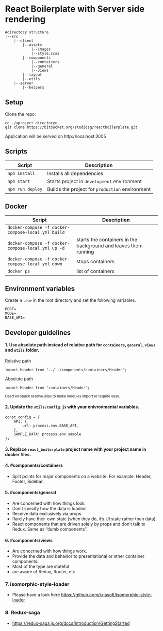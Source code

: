 # React Boilerplate with Server side rendering

```
#directory structure
|--src    
    |--client
        |--assets
            |--images
            |--style.scss
        |--components
            |--containers           
            |--general
            |--views
        |--layout
        |--utils
    |--server
        |--helpers
```

## Setup

Clone the repo:
```
cd ./<project directory>
git clone https://bitbucket.org/studiosg/reactboilerplate.git
```

Application will be served on http://localhost:3005


## Scripts

| Script           | Description                                     |
| ---------------- | ----------------------------------------------- |
| `npm install`    | Installs all dependencies                       |
| `npm start`      | Starts project in `development` environment     |
| `npm run deploy` | Builds the project for `production` environment |


## Docker 

| Script                                             | Description                                                     |
| -------------------------------------------------- | --------------------------------------------------------------- |
| `docker-compose -f docker-compose-local.yml build` |                                                                 |
| `docker-compose -f docker-compose-local.yml up -d` | starts the containers in the background and leaves them running |
| `docker-compose -f docker-compose-local.yml down`  | stops containers                                                |
| `docker ps`                                        | list of  containers                                             |


## Environment variables

Create a `.env` in the root directory and set the following variables.
```
PORT=
MODE=
BASE_API=
```


## Developer guidelines

#### 1. Use absolute path instead of relative path for `containers`, `general`, `views` and `utils` folder.
Relative path
```
import Header from '../../components/containers/Header';
```
Absolute path
```
import Header from 'containers/Header';
```
<sub>Used webpack resolve.alias to make modules import or require easy.</sup>


#### 2. Update the `utils/config.js` with your enivronmental variables.
```
const config = {
	API: {
		url: process.env.BASE_API,
	},
    SAMPLE_DATA: process.env.sample
};
```


#### 3. Replace `react_boilerplate` project name with your project name in docker files.


#### 4. #components/containers
- Split points for major components on a website. For example: Header, Footer, Sidebar.
  

#### 5. #components/general
- Are concerned with how things look.
- Don't specify how the data is loaded.
- Receive data exclusively via props.
- Rarely have their own state (when they do, it’s UI state rather than data).
- React components that are driven solely by props and don't talk to Redux. Same as “dumb components”. 

  
#### 6. #components/views
- Are concerned with how things work.
- Provide the data and behavior to presentational or other container components.
- Most of the type are stateful
- are aware of Redux, Router, etc


### 7. isomorphic-style-loader
- Please have a look here https://github.com/kriasoft/isomorphic-style-loader

### 8. Redux-saga
- https://redux-saga.js.org/docs/introduction/GettingStarted

